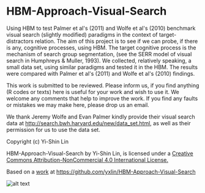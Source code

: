 HBM-Approach-Visual-Search
==========================

Using HBM to test Palmer et al's (2011) and Wolfe et al's (2010) benchmark visual search (slightly modified) paradigms in the context of target-distractors relation. The aim of this project is to see if we can probe, if there is any, cognitive processes, using HBM. The target cognitive process is the mechanism of search group segmentation, (see the SERR model of visual search in Humphreys & Muller, 1993).  We collected, relatively speaking, a small data set, using similar paradigms  and tested it in the HBM. The results were compared with Palmer et al's (2011) and Wolfe et al's (2010) findings. 

This work is submitted to be reviewed. Please inform us, if you find anything (R codes or texts) here is useful for your work and wish to use it. We welcome any comments that help to improve the work. If you find any faults or mistakes we may make here, please drop us an email. 

We thank Jeremy Wolfe and Evan Palmer kindly provide their visual search data at 
http://search.bwh.harvard.edu/new/data_set.html, as well as their permission for us to use the data set. 

Copyright (c) Yi-Shin Lin

HBM-Approach-Visual-Search by Yi-Shin Lin, is licensed under a 
[Creative Commons Attribution-NonCommercial 4.0 International License.](http://creativecommons.org/licenses/by-nc/4.0/)

Based on a [work](https://github.com/yxlin/HBM-Approach-Visual-Search) at https://github.com/yxlin/HBM-Approach-Visual-Search

![alt text](http://i.creativecommons.org/l/by-nc/4.0/88x31.png)




